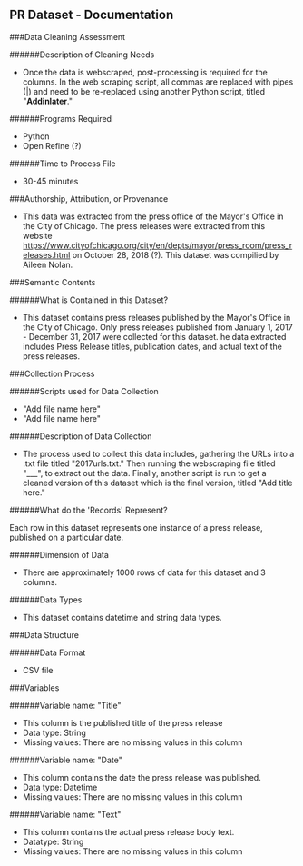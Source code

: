 PR Dataset - Documentation
-----
###Data Cleaning Assessment

######Description of Cleaning Needs

- Once the data is webscraped, post-processing is required for the columns. In the web scraping script, all commas are replaced with pipes (|) and need to be re-replaced using another Python script, titled "__Addinlater__."  

######Programs Required

- Python
- Open Refine (?)

######Time to Process File

- 30-45 minutes

###Authorship, Attribution, or Provenance

- This data was extracted from the press office of the Mayor's Office in the City of Chicago. The press releases were extracted from this website https://www.cityofchicago.org/city/en/depts/mayor/press_room/press_releases.html on October 28, 2018 (?). This dataset was compilied by Aileen Nolan.


###Semantic Contents

######What is Contained in this Dataset?

- This dataset contains press releases published by the Mayor's Office in the City of Chicago. Only press releases published from January 1, 2017 - December 31, 2017 were collected for this dataset. he data extracted includes Press Release titles, publication dates, and actual text of the press releases. 

###Collection Process

######Scripts used for Data Collection

- "Add file name here" 
- "Add file name here" 
 
######Description of Data Collection

- The process used to collect this data includes, gathering the URLs into a .txt file titled "2017urls.txt." Then running the webscraping file titled "___", to extract out the data. Finally, another script is run to get a cleaned version of this dataset which is the final version, titled "Add title here." 

######What do the 'Records' Represent?

Each row in this dataset represents one instance of a press release, published on a particular date. 


######Dimension of Data

- There are approximately 1000 rows of data for this dataset and 3 columns.

######Data Types

- This dataset contains datetime and string data types.


###Data Structure

######Data Format

- CSV file

###Variables

######Variable name: "Title"

- This column is the published title of the press release 
- Data type: String
- Missing values: There are no missing values in this column
 
######Variable name: "Date"

- This column contains the date the press release was published.
- Data type: Datetime
- Missing values: There are no missing values in this column

######Variable name: "Text"

- This column contains the actual press release body text.
- Datatype: String
- Missing values: There are no missing values in this column



